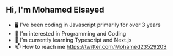 
## Hi, I'm Mohamed Elsayed
- 🖥️ I've been coding in Javascript primarily for over 3 years
- 👀 I’m interested in Programming and Coding
- 🌱 I’m currently learning Typescript and Next.js
- 📫 How to reach me https://twitter.com/Mohamed23529203

<!---
MohamedElsayed002/MohamedElsayed002 is a ✨ special ✨ repository because its `README.md` (this file) appears on your GitHub profile.
You can click the Preview link to take a look at your changes.
--->
